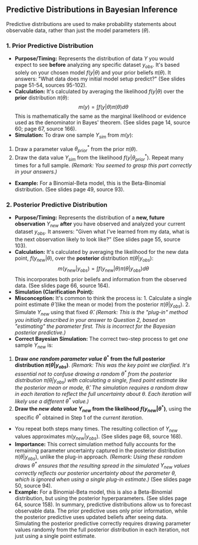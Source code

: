 ## Predictive Distributions in Bayesian Inference
Predictive distributions are used to make probability statements about observable data, rather than just the model parameters ($\theta$).
### 1. Prior Predictive Distribution
* **Purpose/Timing:** Represents the distribution of data $Y$ you would expect to see **before** analyzing any specific dataset $y_{obs}$. It's based solely on your chosen model $f(y|\theta)$ and your prior beliefs $\pi(\theta)$. It answers: "What data does my initial model setup predict?" (See slides page 51-54, sources 95-102).
* **Calculation:** It's calculated by averaging the likelihood $f(y|\theta)$ over the **prior** distribution $\pi(\theta)$:
$$m(y) = \int f(y|\theta) \pi(\theta) d\theta$$
This is mathematically the same as the marginal likelihood or evidence used as the denominator in Bayes' theorem. (See slides page 14, source 60; page 67, source 166).
* **Simulation:** To draw one sample $Y_{sim}$ from $m(y)$:
1. Draw a parameter value $\theta_{prior}^*$ from the prior $\pi(\theta)$.
2. Draw the data value $Y_{sim}$ from the likelihood $f(y|\theta_{prior}^*)$.
Repeat many times for a full sample. *(Remark: You seemed to grasp this part correctly in your answers.)*
* **Example:** For a Binomial-Beta model, this is the Beta-Binomial distribution. (See slides page 49, source 93).
### 2. Posterior Predictive Distribution
* **Purpose/Timing:** Represents the distribution of a **new, future observation** $Y_{new}$ **after** you have observed and analyzed your current dataset $y_{obs}$. It answers: "Given what I've learned from my data, what is the next observation likely to look like?" (See slides page 55, source 103).
* **Calculation:** It's calculated by averaging the likelihood for the new data point, $f(y_{new}|\theta)$, over the **posterior** distribution $\pi(\theta|y_{obs})$:
$$m(y_{new}|y_{obs}) = \int f(y_{new}|\theta) \pi(\theta|y_{obs}) d\theta$$
This incorporates both prior beliefs and information from the observed data. (See slides page 66, source 164).
* **Simulation (Clarification Point):**
* **Misconception:** It's common to think the process is: 1. Calculate a single point estimate $\hat{\theta}$ (like the mean or mode) from the posterior $\pi(\theta|y_{obs})$. 2. Simulate $Y_{new}$ using that fixed $\hat{\theta}$. *(Remark: This is the "plug-in" method you initially described in your answer to Question 2, based on "estimating" the parameter first. This is incorrect for the Bayesian posterior predictive.)*
* **Correct Bayesian Simulation:** The correct two-step process to get *one* sample $Y_{new}$ is:
1. **Draw *one random parameter value* $\theta^*$ from the full posterior distribution $\pi(\theta|y_{obs})$**. *(Remark: This was the key point we clarified. It's essential *not* to confuse drawing a random $\theta^*$ from the posterior distribution $\pi(\theta|y_{obs})$ with calculating a single, fixed point estimate like the posterior mean or mode, $\hat{\theta}$. The simulation requires a random draw in each iteration to reflect the full uncertainty about $\theta$. Each iteration will likely use a *different* $\theta^*$ value.)*
2. **Draw the *new data value* $Y_{new}$ from the likelihood $f(y_{new}|\theta^*)$**, using the specific $\theta^*$ obtained in Step 1 of the *current iteration*.
* You repeat both steps many times. The resulting collection of $Y_{new}$ values approximates $m(y_{new}|y_{obs})$. (See slides page 68, source 168).
* **Importance:** This correct simulation method fully accounts for the remaining parameter uncertainty captured in the posterior distribution $\pi(\theta|y_{obs})$, unlike the plug-in approach. *(Remark: Using these random draws $\theta^*$ ensures that the resulting spread in the simulated $Y_{new}$ values correctly reflects our posterior uncertainty about the parameter $\theta$, which is ignored when using a single plug-in estimate.)* (See slides page 50, source 94).
* **Example:** For a Binomial-Beta model, this is also a Beta-Binomial distribution, but using the posterior hyperparameters. (See slides page 64, source 158).
In summary, predictive distributions allow us to forecast observable data. The prior predictive uses only prior information, while the posterior predictive uses updated beliefs after seeing data. Simulating the posterior predictive correctly requires drawing parameter values randomly from the full posterior distribution in each iteration, not just using a single point estimate.